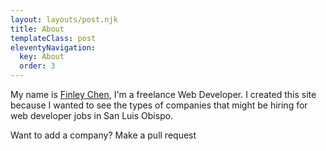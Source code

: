 ```yaml
---
layout: layouts/post.njk
title: About
templateClass: post
eleventyNavigation:
  key: About
  order: 3
---
```


My name is [Finley Chen](https://finleychen.dev), I'm a freelance Web Developer.
I created this site because I wanted to see the types of companies that might be hiring for web developer jobs in San Luis Obispo.

Want to add a company? Make a pull request

